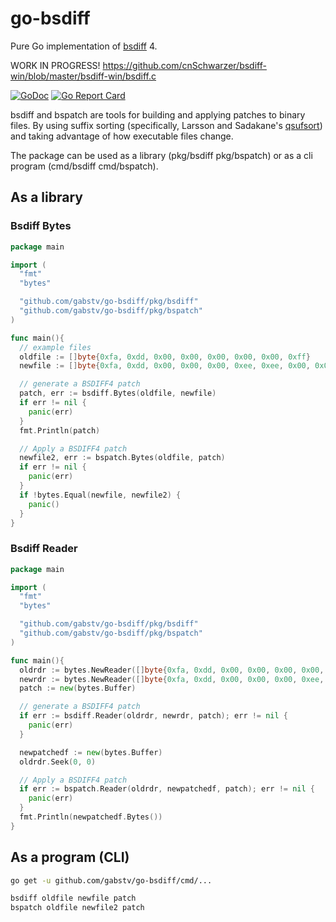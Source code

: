 # go-bsdiff
Pure Go implementation of [bsdiff](http://www.daemonology.net/bsdiff/) 4.

WORK IN PROGRESS!
https://github.com/cnSchwarzer/bsdiff-win/blob/master/bsdiff-win/bsdiff.c

[![GoDoc](https://godoc.org/github.com/gabstv/go-bsdiff?status.svg)](https://godoc.org/github.com/gabstv/go-bsdiff)
[![Go Report Card](https://goreportcard.com/badge/github.com/gabstv/go-bsdiff)](https://goreportcard.com/report/github.com/gabstv/go-bsdiff)

bsdiff and bspatch are tools for building and applying patches to binary files. By using suffix sorting (specifically, Larsson and Sadakane's [qsufsort](http://www.larsson.dogma.net/ssrev-tr.pdf)) and taking advantage of how executable files change.

The package can be used as a library (pkg/bsdiff pkg/bspatch) or as a cli program (cmd/bsdiff cmd/bspatch).

## As a library

### Bsdiff Bytes
```Go
package main

import (
  "fmt"
  "bytes"

  "github.com/gabstv/go-bsdiff/pkg/bsdiff"
  "github.com/gabstv/go-bsdiff/pkg/bspatch"
)

func main(){
  // example files
  oldfile := []byte{0xfa, 0xdd, 0x00, 0x00, 0x00, 0x00, 0x00, 0xff}
  newfile := []byte{0xfa, 0xdd, 0x00, 0x00, 0x00, 0xee, 0xee, 0x00, 0x00, 0xff, 0xfe, 0xfe}

  // generate a BSDIFF4 patch
  patch, err := bsdiff.Bytes(oldfile, newfile)
  if err != nil {
    panic(err)
  }
  fmt.Println(patch)

  // Apply a BSDIFF4 patch
  newfile2, err := bspatch.Bytes(oldfile, patch)
  if err != nil {
    panic(err)
  }
  if !bytes.Equal(newfile, newfile2) {
    panic()
  }
}
```
### Bsdiff Reader
```Go
package main

import (
  "fmt"
  "bytes"

  "github.com/gabstv/go-bsdiff/pkg/bsdiff"
  "github.com/gabstv/go-bsdiff/pkg/bspatch"
)

func main(){
  oldrdr := bytes.NewReader([]byte{0xfa, 0xdd, 0x00, 0x00, 0x00, 0x00, 0x00, 0xff})
  newrdr := bytes.NewReader([]byte{0xfa, 0xdd, 0x00, 0x00, 0x00, 0xee, 0xee, 0x00, 0x00, 0xff, 0xfe, 0xfe})
  patch := new(bytes.Buffer)

  // generate a BSDIFF4 patch
  if err := bsdiff.Reader(oldrdr, newrdr, patch); err != nil {
    panic(err)
  }

  newpatchedf := new(bytes.Buffer)
  oldrdr.Seek(0, 0)

  // Apply a BSDIFF4 patch
  if err := bspatch.Reader(oldrdr, newpatchedf, patch); err != nil {
    panic(err)
  }
  fmt.Println(newpatchedf.Bytes())
}
```

## As a program (CLI)
```sh
go get -u github.com/gabstv/go-bsdiff/cmd/...

bsdiff oldfile newfile patch
bspatch oldfile newfile2 patch
```